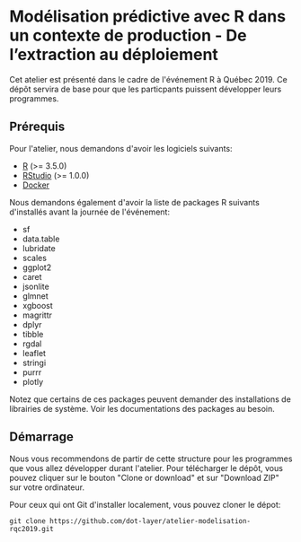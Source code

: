 # Modélisation prédictive avec R dans un contexte de production - De l’extraction au déploiement

Cet atelier est présenté dans le cadre de l'événement R à Québec 2019. Ce dépôt servira de base pour que les particpants puissent développer leurs programmes.

## Prérequis

Pour l'atelier, nous demandons d'avoir les logiciels suivants:

- [R](http://cran.utstat.utoronto.ca/) (>= 3.5.0)
- [RStudio](https://www.rstudio.com/products/rstudio/download/) (>= 1.0.0)
- [Docker](https://runnable.com/docker/getting-started/)

Nous demandons également d'avoir la liste de packages R suivants d'installés avant la journée de l'événement:

- sf
- data.table
- lubridate
- scales
- ggplot2
- caret
- jsonlite
- glmnet
- xgboost
- magrittr
- dplyr
- tibble
- rgdal
- leaflet
- stringi
- purrr
- plotly

Notez que certains de ces packages peuvent demander des installations de librairies de système. Voir les documentations des packages au besoin.

## Démarrage

Nous vous recommendons de partir de cette structure pour les programmes que vous allez développer durant l'atelier. Pour télécharger le dépôt, vous pouvez cliquer sur le bouton "Clone or download" et sur "Download ZIP" sur votre ordinateur.

Pour ceux qui ont Git d'installer localement, vous pouvez cloner le dépot:

```
git clone https://github.com/dot-layer/atelier-modelisation-rqc2019.git
```
